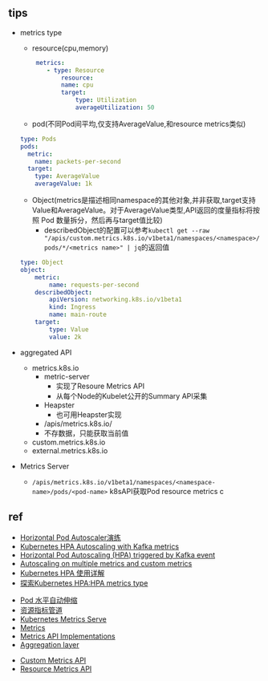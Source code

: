 
## tips
+ metrics type
    - resource(cpu,memory)
        ```yml
         metrics:
            - type: Resource
                resource:
                name: cpu
                target:
                    type: Utilization
                    averageUtilization: 50
        ```
    - pod(不同Pod间平均,仅支持AverageValue,和resource metrics类似)
    ```yml
    type: Pods
    pods:
      metric:
        name: packets-per-second
      target:
        type: AverageValue
        averageValue: 1k
    ```
    - Object(metrics是描述相同namespace的其他对象,并非获取,target支持Value和AverageValue。对于AverageValue类型,API返回的度量指标将按照 Pod 数量拆分，然后再与target值比较)
        + describedObject的配置可以参考`kubectl get --raw "/apis/custom.metrics.k8s.io/v1beta1/namespaces/<namespace>/pods/*/<metrics name>" | jq`的返回值
    ```yml
    type: Object
    object:
        metric:
            name: requests-per-second
        describedObject:
            apiVersion: networking.k8s.io/v1beta1
            kind: Ingress
            name: main-route
        target:
            type: Value
            value: 2k
    ```

+ aggregated API
    - metrics.k8s.io
        + metric-server
            - 实现了Resoure Metrics API
            - 从每个Node的Kubelet公开的Summary API采集
        + Heapster
            - 也可用Heapster实现 
        + /apis/metrics.k8s.io/
        + 不存数据，只能获取当前值
    - custom.metrics.k8s.io
    - external.metrics.k8s.io

+ Metrics Server
    - `/apis/metrics.k8s.io/v1beta1/namespaces/<namespace-name>/pods/<pod-name>` k8sAPI获取Pod resource metrics c

## ref
<!-- practice -->
+ [Horizontal Pod Autoscaler演练](https://kubernetes.io/zh/docs/tasks/run-application/horizontal-pod-autoscale-walkthrough/)
+ [Kubernetes HPA Autoscaling with Kafka metrics](https://medium.com/google-cloud/kubernetes-hpa-autoscaling-with-kafka-metrics-88a671497f07)
+ [Horizontal Pod Autoscaling (HPA) triggered by Kafka event](https://medium.com/@ranrubin/horizontal-pod-autoscaling-hpa-triggered-by-kafka-event-f30fe99f3948)
+ [Autoscaling on multiple metrics and custom metrics](https://kubernetes.io/docs/tasks/run-application/horizontal-pod-autoscale-walkthrough/#autoscaling-on-multiple-metrics-and-custom-metrics)
+ [Kubernetes HPA 使用详解](https://www.qikqiak.com/post/k8s-hpa-usage/)
+ [探索Kubernetes HPA:HPA metrics type](https://zhuanlan.zhihu.com/p/89453704)
<!-- detail -->
+ [Pod 水平自动伸缩](https://kubernetes.io/zh/docs/tasks/run-application/horizontal-pod-autoscale/)
+ [资源指标管道](https://kubernetes.io/zh/docs/tasks/debug-application-cluster/resource-metrics-pipeline/)
+ [Kubernetes Metrics Serve](https://github.com/kubernetes-sigs/metrics-server)
+ [Metrics](https://github.com/kubernetes/metrics)
+ [Metrics API Implementations](https://github.com/kubernetes/metrics/blob/master/IMPLEMENTATIONS.md)
+ [Aggregation layer](https://kubernetes.io/docs/concepts/extend-kubernetes/api-extension/apiserver-aggregation/)
<!-- API pth -->
+ [Custom Metrics API](https://github.com/kubernetes/community/blob/master/contributors/design-proposals/instrumentation/custom-metrics-api.md)
+ [Resource Metrics API](https://github.com/kubernetes/community/blob/master/contributors/design-proposals/instrumentation/resource-metrics-api.md)